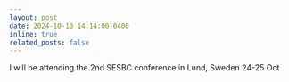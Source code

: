 ```yaml
---
layout: post
date: 2024-10-10 14:14:00-0400
inline: true
related_posts: false
---
```


I will be attending the 2nd SESBC conference in Lund, Sweden 24-25 Oct